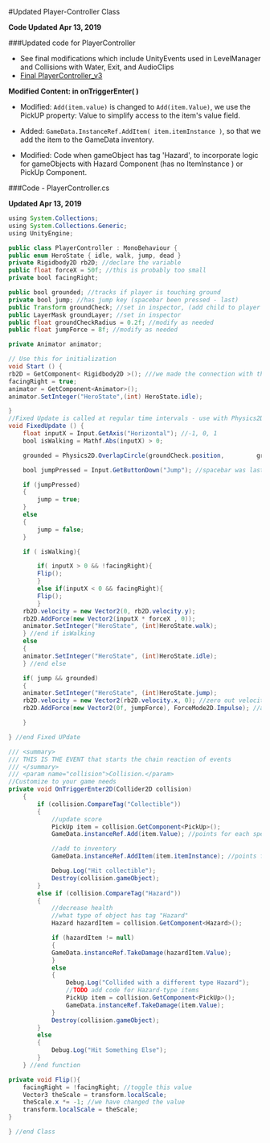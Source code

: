#Updated Player-Controller Class 

**Code Updated Apr 13, 2019**

###Updated code for PlayerController

- See final modifications which include UnityEvents used in LevelManager and Collisions with Water, Exit, and AudioClips
 - [ Final PlayerController_v3](/class-code-examples/playercontrollerv3-mods.md)

**Modified Content: in onTriggerEnter( )**

 - Modified: `Add(item.value)` is changed to `Add(item.Value)`, we use the PickUP property: Value to simplify access to the item's value field.

 - Added: `GameData.InstanceRef.AddItem( item.itemInstance )`, so that we add the item to the GameData inventory.

- Modified:  Code when gameObject has tag 'Hazard', to incorporate logic for gameObjects with Hazard Component (has no ItemInstance ) or PickUp Component.  

###Code - PlayerController.cs

**Updated Apr 13, 2019**

```java
using System.Collections;
using System.Collections.Generic;
using UnityEngine;

public class PlayerController : MonoBehaviour {
public enum HeroState { idle, walk, jump, dead }
private Rigidbody2D rb2D; //declare the variable
public float forceX = 50f; //this is probably too small
private bool facingRight;

public bool grounded; //tracks if player is touching ground
private bool jump; //has jump key (spacebar been pressed - last)
public Transform groundCheck; //set in inspector, (add child to player - empty gameObject at player's feet)
public LayerMask groundLayer; //set in inspector
public float groundCheckRadius = 0.2f; //modify as needed
public float jumpForce = 8f; //modify as needed

private Animator animator;

// Use this for initialization
void Start () {
rb2D = GetComponent< Rigidbody2D >(); ///we made the connection with the component
facingRight = true;
animator = GetComponent<Animator>();
animator.SetInteger("HeroState",(int) HeroState.idle);

}
//Fixed Update is called at regular time intervals - use with Physics2D
void FixedUpdate () {
    float inputX = Input.GetAxis("Horizontal"); //-1, 0, 1
    bool isWalking = Mathf.Abs(inputX) > 0;

    grounded = Physics2D.OverlapCircle(groundCheck.position,         groundCheckRadius, groundLayer);

    bool jumpPressed = Input.GetButtonDown("Jump"); //spacebar was last key pressed

    if (jumpPressed)
    {
        jump = true;
    }
    else
    {
        jump = false;
    }

    if ( isWalking){

        if( inputX > 0 && !facingRight){
        Flip();
        }
        else if(inputX < 0 && facingRight){
        Flip();
        }
    rb2D.velocity = new Vector2(0, rb2D.velocity.y);
    rb2D.AddForce(new Vector2(inputX * forceX , 0));
    animator.SetInteger("HeroState", (int)HeroState.walk);
    } //end if isWalking
    else
    {
    animator.SetInteger("HeroState", (int)HeroState.idle);
    } //end else

    if( jump && grounded)
    {
    animator.SetInteger("HeroState", (int)HeroState.jump);
    rb2D.velocity = new Vector2(rb2D.velocity.x, 0); //zero out velocity.y, maintain velocity.x
    rb2D.AddForce(new Vector2(0f, jumpForce), ForceMode2D.Impulse); //add force as impulse

    }

} //end Fixed UPdate

/// <summary>
/// THIS IS THE EVENT that starts the chain reaction of events
/// </summary>
/// <param name="collision">Collision.</param>
//Customize to your game needs
private void OnTriggerEnter2D(Collider2D collision)
    {
        if (collision.CompareTag("Collectible"))
        {
            //update score
            PickUp item = collision.GetComponent<PickUp>();
            GameData.instanceRef.Add(item.Value); //points for each specific item's value

            //add to inventory
            GameData.instanceRef.AddItem(item.itemInstance); //points for each specific item's value

            Debug.Log("Hit collectible");
            Destroy(collision.gameObject);
        }
        else if (collision.CompareTag("Hazard"))
        {
            //decrease health
            //what type of object has tag "Hazard"
            Hazard hazardItem = collision.GetComponent<Hazard>();

            if (hazardItem != null)
            {
            GameData.instanceRef.TakeDamage(hazardItem.Value);
            }
            else
            {
                Debug.Log("Collided with a different type Hazard");
                //TODO add code for Hazard-type items
                PickUp item = collision.GetComponent<PickUp>();
                GameData.instanceRef.TakeDamage(item.Value);
            }
            Destroy(collision.gameObject);
        }
        else
        {
            Debug.Log("Hit Something Else");
        }
    } //end function

private void Flip(){
    facingRight = !facingRight; //toggle this value
    Vector3 theScale = transform.localScale;
    theScale.x *= -1; //we have changed the value
    transform.localScale = theScale;
}

} //end Class


```

